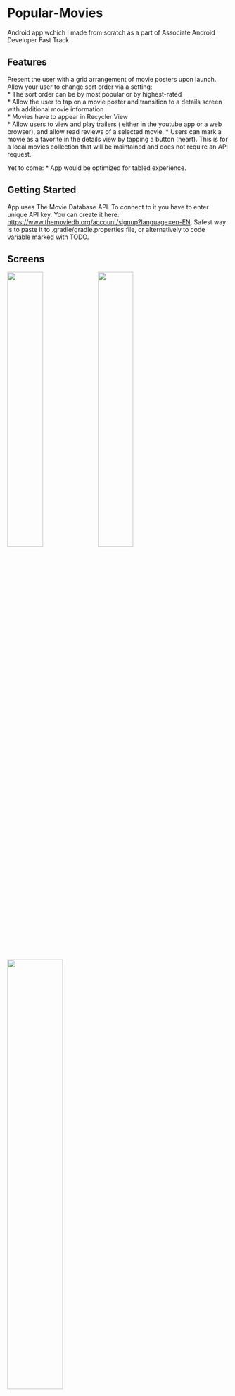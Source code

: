 # Popular-Movies
Android app wchich I made from scratch as a part of Associate Android Developer Fast Track

## Features

Present the user with a grid arrangement of movie posters upon launch.
Allow your user to change sort order via a setting:  
    * The sort order can be by most popular or by highest-rated  
    * Allow the user to tap on a movie poster and transition to a details screen with additional movie information  
    * Movies have to appear in Recycler View  
    * Allow users to view and play trailers ( either in the youtube app or a web browser), and allow read reviews of a selected movie.
    * Users can mark a movie as a favorite in the details view by tapping a button (heart). This is for a local movies collection that will be maintained and does not require an API request.

Yet to come:
    * App would be optimized for tabled experience.

## Getting Started

App uses The Movie Database API. To connect to it you have to enter unique API key. You can create it here: https://www.themoviedb.org/account/signup?language=en-EN. Safest way is to paste it to .gradle/gradle.properties file, or alternatively to code variable marked with TODO.

## Screens

<img width="40%" src="https://cloud.githubusercontent.com/assets/23612157/24065700/616810f6-0b6d-11e7-8e1b-2da2f142d7cf.png" />
<img width="40%" src="https://cloud.githubusercontent.com/assets/23612157/24065701/61687df2-0b6d-11e7-9110-6aed372c1be9.png" />
<img width="50%" src="https://cloud.githubusercontent.com/assets/23612157/24065699/61676e80-0b6d-11e7-8643-48cf743dd5e6.png" />

## Libraries

* [Picasso](http://square.github.io/picasso/)
* [Volley](https://github.com/google/volley)
* [ButterKnife](https://github.com/JakeWharton/butterknife)
* [GSON](https://github.com/google/gson)

## License

Copyright 2016 Vipul Asri

Licensed under the Apache License, Version 2.0 (the "License");
you may not use this file except in compliance with the License.
You may obtain a copy of the License at

http://www.apache.org/licenses/LICENSE-2.0

Unless required by applicable law or agreed to in writing, software
distributed under the License is distributed on an "AS IS" BASIS,
WITHOUT WARRANTIES OR CONDITIONS OF ANY KIND, either express or implied.
See the License for the specific language governing permissions and
limitations under the License.
